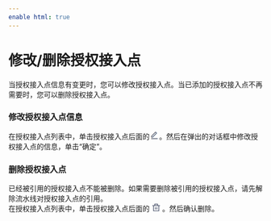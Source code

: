 ```yaml
---
enable html: true
---
```

# 修改/删除授权接入点

当授权接入点信息有变更时，您可以修改授权接入点。当已添加的授权接入点不再需要时，您可以删除授权接入点。

### 修改授权接入点信息             
在授权接入点列表中，单击授权接入点后面的![](fig/icon/修改.png)。然后在弹出的对话框中修改授权接入点的信息，单击“确定”。

### 删除授权接入点               
已经被引用的授权接入点不能被删除。如果需要删除被引用的授权接入点，请先解除流水线对授权接入点的引用。        
在授权接入点列表中，单击授权接入点后面的![](fig/delete01.png)。然后确认删除。
